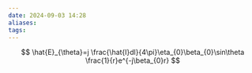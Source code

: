 ```yaml
---
date: 2024-09-03 14:28
aliases: 
tags: 
---
```

$$
\hat{E}_{\theta}=j \frac{\hat{I}dl}{4\pi}\eta_{0}\beta_{0}\sin\theta \frac{1}{r}e^{-j\beta_{0}r}
$$

